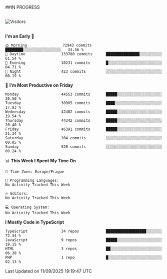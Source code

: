 ##IN PROGRESS
##
![Visitors](https://komarev.com/ghpvc/?username=petrbui&style=for-the-badge&label=Visitors+👀)



##
<!--
[![My GitHub stats](https://github-readme-stats.vercel.app/api?username=petrbui&theme=github_dark)](https://github.com/anuraghazra/github-readme-stats)

[![My wakatime stats](https://github-readme-stats.vercel.app/api/wakatime?username=petrbui&theme=github_dark)](https://github.com/anuraghazra/github-readme-stats)
-->
<!--START_SECTION:waka-->
**I'm an Early 🐤** 

```text
🌞 Morning                72943 commits       ████████░░░░░░░░░░░░░░░░░   33.56 % 
🌆 Daytime                133780 commits      ███████████████░░░░░░░░░░   61.54 % 
🌃 Evening                10231 commits       █░░░░░░░░░░░░░░░░░░░░░░░░   04.71 % 
🌙 Night                  423 commits         ░░░░░░░░░░░░░░░░░░░░░░░░░   00.19 % 
```
📅 **I'm Most Productive on Friday** 

```text
Monday                   44553 commits       █████░░░░░░░░░░░░░░░░░░░░   20.50 % 
Tuesday                  38985 commits       ████░░░░░░░░░░░░░░░░░░░░░   17.93 % 
Wednesday                42482 commits       █████░░░░░░░░░░░░░░░░░░░░   19.54 % 
Thursday                 44342 commits       █████░░░░░░░░░░░░░░░░░░░░   20.40 % 
Friday                   46391 commits       █████░░░░░░░░░░░░░░░░░░░░   21.34 % 
Saturday                 104 commits         ░░░░░░░░░░░░░░░░░░░░░░░░░   00.05 % 
Sunday                   520 commits         ░░░░░░░░░░░░░░░░░░░░░░░░░   00.24 % 
```


📊 **This Week I Spent My Time On** 

```text
🕑︎ Time Zone: Europe/Prague

💬 Programming Languages: 
No Activity Tracked This Week

🔥 Editors: 
No Activity Tracked This Week

💻 Operating System: 
No Activity Tracked This Week
```

**I Mostly Code in TypeScript** 

```text
TypeScript               34 repos            ██████████████████░░░░░░░   72.34 % 
JavaScript               9 repos             █████░░░░░░░░░░░░░░░░░░░░   19.15 % 
HTML                     3 repos             ██░░░░░░░░░░░░░░░░░░░░░░░   06.38 % 
PHP                      1 repo              █░░░░░░░░░░░░░░░░░░░░░░░░   02.13 % 
```




 Last Updated on 11/09/2025 19:19:47 UTC
<!--END_SECTION:waka-->
